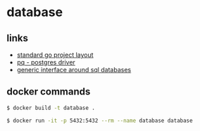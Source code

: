 # database

## links
* [standard go project layout](https://github.com/golang-standards/project-layout)
* [pq - postgres driver](https://pkg.go.dev/github.com/lib/pq)
* [generic interface around sql databases](https://pkg.go.dev/database/sql)

## docker commands

```zsh
$ docker build -t database .
```
```zsh
$ docker run -it -p 5432:5432 --rm --name database database
```